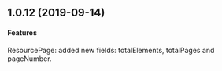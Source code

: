 ## 1.0.12 (2019-09-14)

#### Features
ResourcePage: added new fields: totalElements, totalPages and pageNumber.
